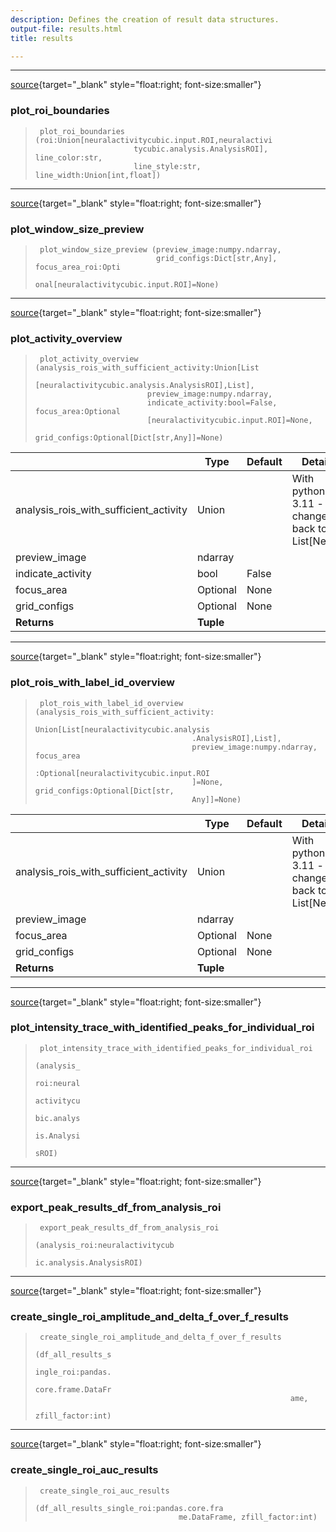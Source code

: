 ```yaml
---
description: Defines the creation of result data structures.
output-file: results.html
title: results

---
```



<!-- WARNING: THIS FILE WAS AUTOGENERATED! DO NOT EDIT! -->

---

[source](https://github.com/ddoll/NeuralActivityCubic/blob/main/neuralactivitycubic/results.py#L27){target="_blank" style="float:right; font-size:smaller"}

### plot_roi_boundaries

>      plot_roi_boundaries (roi:Union[neuralactivitycubic.input.ROI,neuralactivi
>                           tycubic.analysis.AnalysisROI], line_color:str,
>                           line_style:str, line_width:Union[int,float])


---

[source](https://github.com/ddoll/NeuralActivityCubic/blob/main/neuralactivitycubic/results.py#L76){target="_blank" style="float:right; font-size:smaller"}

### plot_window_size_preview

>      plot_window_size_preview (preview_image:numpy.ndarray,
>                                grid_configs:Dict[str,Any], focus_area_roi:Opti
>                                onal[neuralactivitycubic.input.ROI]=None)


---

[source](https://github.com/ddoll/NeuralActivityCubic/blob/main/neuralactivitycubic/results.py#L174){target="_blank" style="float:right; font-size:smaller"}

### plot_activity_overview

>      plot_activity_overview (analysis_rois_with_sufficient_activity:Union[List
>                              [neuralactivitycubic.analysis.AnalysisROI],List],
>                              preview_image:numpy.ndarray,
>                              indicate_activity:bool=False, focus_area:Optional
>                              [neuralactivitycubic.input.ROI]=None,
>                              grid_configs:Optional[Dict[str,Any]]=None)

|    | **Type** | **Default** | **Details** |
| -- | -------- | ----------- | ----------- |
| analysis_rois_with_sufficient_activity | Union |  | With python 3.11 - change back to: List[Never] |
| preview_image | ndarray |  |  |
| indicate_activity | bool | False |  |
| focus_area | Optional | None |  |
| grid_configs | Optional | None |  |
| **Returns** | **Tuple** |  |  |


---

[source](https://github.com/ddoll/NeuralActivityCubic/blob/main/neuralactivitycubic/results.py#L206){target="_blank" style="float:right; font-size:smaller"}

### plot_rois_with_label_id_overview

>      plot_rois_with_label_id_overview (analysis_rois_with_sufficient_activity:
>                                        Union[List[neuralactivitycubic.analysis
>                                        .AnalysisROI],List],
>                                        preview_image:numpy.ndarray, focus_area
>                                        :Optional[neuralactivitycubic.input.ROI
>                                        ]=None, grid_configs:Optional[Dict[str,
>                                        Any]]=None)

|    | **Type** | **Default** | **Details** |
| -- | -------- | ----------- | ----------- |
| analysis_rois_with_sufficient_activity | Union |  | With python 3.11 - change back to: List[Never] |
| preview_image | ndarray |  |  |
| focus_area | Optional | None |  |
| grid_configs | Optional | None |  |
| **Returns** | **Tuple** |  |  |


---

[source](https://github.com/ddoll/NeuralActivityCubic/blob/main/neuralactivitycubic/results.py#L231){target="_blank" style="float:right; font-size:smaller"}

### plot_intensity_trace_with_identified_peaks_for_individual_roi

>      plot_intensity_trace_with_identified_peaks_for_individual_roi
>                                                                     (analysis_
>                                                                     roi:neural
>                                                                     activitycu
>                                                                     bic.analys
>                                                                     is.Analysi
>                                                                     sROI)


---

[source](https://github.com/ddoll/NeuralActivityCubic/blob/main/neuralactivitycubic/results.py#L257){target="_blank" style="float:right; font-size:smaller"}

### export_peak_results_df_from_analysis_roi

>      export_peak_results_df_from_analysis_roi
>                                                (analysis_roi:neuralactivitycub
>                                                ic.analysis.AnalysisROI)


---

[source](https://github.com/ddoll/NeuralActivityCubic/blob/main/neuralactivitycubic/results.py#L266){target="_blank" style="float:right; font-size:smaller"}

### create_single_roi_amplitude_and_delta_f_over_f_results

>      create_single_roi_amplitude_and_delta_f_over_f_results
>                                                              (df_all_results_s
>                                                              ingle_roi:pandas.
>                                                              core.frame.DataFr
>                                                              ame,
>                                                              zfill_factor:int)


---

[source](https://github.com/ddoll/NeuralActivityCubic/blob/main/neuralactivitycubic/results.py#L278){target="_blank" style="float:right; font-size:smaller"}

### create_single_roi_auc_results

>      create_single_roi_auc_results
>                                     (df_all_results_single_roi:pandas.core.fra
>                                     me.DataFrame, zfill_factor:int)


